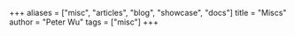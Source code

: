 +++
aliases = ["misc", "articles", "blog", "showcase", "docs"]
title = "Miscs"
author = "Peter Wu"
tags = ["misc"]
+++

